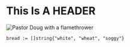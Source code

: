 # This Is A HEADER

![Pastor Doug with a flamethrower](https://protestia.com/wp-content/uploads/2023/11/Facebook-Page-Cover-768x433.jpg)

``` golang
bread := []string{"white", "wheat", "soggy"}
```
